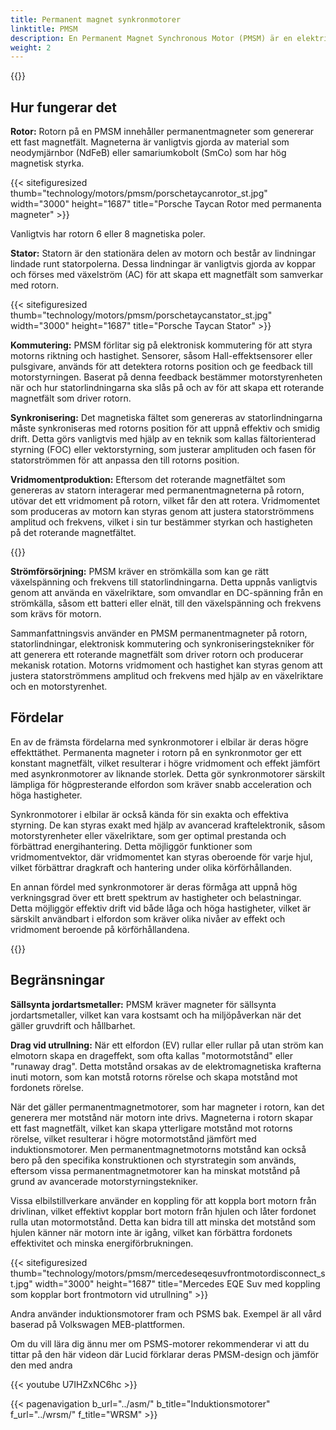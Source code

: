 ```yaml
---
title: Permanent magnet synkronmotorer
linktitle: PMSM
description: En Permanent Magnet Synchronous Motor (PMSM) är en elektrisk motor som använder permanentmagneter på rotorn för att generera ett magnetfält som interagerar med statorlindningen för att producera mekanisk rotation. PMSM används ofta i olika applikationer, inklusive elfordon, industriella maskiner och apparater.
weight: 2
---
```

<!-- markdownlint-disable MD033 -->

{{<evkxdisplayaddarticle />}}

## Hur fungerar det

**Rotor:** Rotorn på en PMSM innehåller permanentmagneter som genererar ett fast magnetfält. Magneterna är vanligtvis gjorda av material som neodymjärnbor (NdFeB) eller samariumkobolt (SmCo) som har hög magnetisk styrka.

{{< sitefiguresized thumb="technology/motors/pmsm/porschetaycanrotor_st.jpg" width="3000" height="1687" title="Porsche Taycan Rotor med permanenta magneter" >}}

Vanligtvis har rotorn 6 eller 8 magnetiska poler.

**Stator:** Statorn är den stationära delen av motorn och består av lindningar lindade runt statorpolerna. Dessa lindningar är vanligtvis gjorda av koppar och förses med växelström (AC) för att skapa ett magnetfält som samverkar med rotorn.

{{< sitefiguresized thumb="technology/motors/pmsm/porschetaycanstator_st.jpg" width="3000" height="1687" title="Porsche Taycan Stator" >}}

**Kommutering:** PMSM förlitar sig på elektronisk kommutering för att styra motorns riktning och hastighet. Sensorer, såsom Hall-effektsensorer eller pulsgivare, används för att detektera rotorns position och ge feedback till motorstyrningen. Baserat på denna feedback bestämmer motorstyrenheten när och hur statorlindningarna ska slås på och av för att skapa ett roterande magnetfält som driver rotorn.

**Synkronisering:** Det magnetiska fältet som genereras av statorlindningarna måste synkroniseras med rotorns position för att uppnå effektiv och smidig drift. Detta görs vanligtvis med hjälp av en teknik som kallas fältorienterad styrning (FOC) eller vektorstyrning, som justerar amplituden och fasen för statorströmmen för att anpassa den till rotorns position.

**Vridmomentproduktion:** Eftersom det roterande magnetfältet som genereras av statorn interagerar med permanentmagneterna på rotorn, utövar det ett vridmoment på rotorn, vilket får den att rotera. Vridmomentet som produceras av motorn kan styras genom att justera statorströmmens amplitud och frekvens, vilket i sin tur bestämmer styrkan och hastigheten på det roterande magnetfältet.

{{<evkxdisplayaddarticle />}}

**Strömförsörjning:** PMSM kräver en strömkälla som kan ge rätt växelspänning och frekvens till statorlindningarna. Detta uppnås vanligtvis genom att använda en växelriktare, som omvandlar en DC-spänning från en strömkälla, såsom ett batteri eller elnät, till den växelspänning och frekvens som krävs för motorn.

Sammanfattningsvis använder en PMSM permanentmagneter på rotorn, statorlindningar, elektronisk kommutering och synkroniseringstekniker för att generera ett roterande magnetfält som driver rotorn och producerar mekanisk rotation. Motorns vridmoment och hastighet kan styras genom att justera statorströmmens amplitud och frekvens med hjälp av en växelriktare och en motorstyrenhet.

## Fördelar

En av de främsta fördelarna med synkronmotorer i elbilar är deras högre effekttäthet. Permanenta magneter i rotorn på en synkronmotor ger ett konstant magnetfält, vilket resulterar i högre vridmoment och effekt jämfört med asynkronmotorer av liknande storlek. Detta gör synkronmotorer särskilt lämpliga för högpresterande elfordon som kräver snabb acceleration och höga hastigheter.

Synkronmotorer i elbilar är också kända för sin exakta och effektiva styrning. De kan styras exakt med hjälp av avancerad kraftelektronik, såsom motorstyrenheter eller växelriktare, som ger optimal prestanda och förbättrad energihantering. Detta möjliggör funktioner som vridmomentvektor, där vridmomentet kan styras oberoende för varje hjul, vilket förbättrar dragkraft och hantering under olika körförhållanden.

En annan fördel med synkronmotorer är deras förmåga att uppnå hög verkningsgrad över ett brett spektrum av hastigheter och belastningar. Detta möjliggör effektiv drift vid både låga och höga hastigheter, vilket är särskilt användbart i elfordon som kräver olika nivåer av effekt och vridmoment beroende på körförhållandena.

{{<evkxdisplayaddarticle />}}

## Begränsningar

**Sällsynta jordartsmetaller:** PMSM kräver magneter för sällsynta jordartsmetaller, vilket kan vara kostsamt och ha miljöpåverkan när det gäller gruvdrift och hållbarhet.

**Drag vid utrullning:** När ett elfordon (EV) rullar eller rullar på utan ström kan elmotorn skapa en drageffekt, som ofta kallas "motormotstånd" eller "runaway drag". Detta motstånd orsakas av de elektromagnetiska krafterna inuti motorn, som kan motstå rotorns rörelse och skapa motstånd mot fordonets rörelse.

När det gäller permanentmagnetmotorer, som har magneter i rotorn, kan det generera mer motstånd när motorn inte drivs. Magneterna i rotorn skapar ett fast magnetfält, vilket kan skapa ytterligare motstånd mot rotorns rörelse, vilket resulterar i högre motormotstånd jämfört med induktionsmotorer. Men permanentmagnetmotorns motstånd kan också bero på den specifika konstruktionen och styrstrategin som används, eftersom vissa permanentmagnetmotorer kan ha minskat motstånd på grund av avancerade motorstyrningstekniker.

Vissa elbilstillverkare använder en koppling för att koppla bort motorn från drivlinan, vilket effektivt kopplar bort motorn från hjulen och låter fordonet rulla utan motormotstånd. Detta kan bidra till att minska det motstånd som hjulen känner när motorn inte är igång, vilket kan förbättra fordonets effektivitet och minska energiförbrukningen.

{{< sitefiguresized thumb="technology/motors/pmsm/mercedeseqesuvfrontmotordisconnect_st.jpg" width="3000" height="1687" title="Mercedes EQE Suv med koppling som kopplar bort frontmotorn vid utrullning" >}}

Andra använder induktionsmotorer fram och PSMS bak. Exempel är all vård baserad på Volkswagen MEB-plattformen.

Om du vill lära dig ännu mer om PSMS-motorer rekommenderar vi att du tittar på den här videon där Lucid förklarar deras PMSM-design och jämför den med andra

{{< youtube U7IHZxNC6hc >}}

{{< pagenavigation b_url="../asm/" b_title="Induktionsmotorer" f_url="../wrsm/" f_title="WRSM" >}}